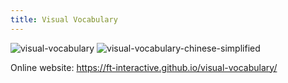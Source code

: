 ```yaml
---
title: Visual Vocabulary
---
```


<Img src='https://cosmos-x.oss-cn-hangzhou.aliyuncs.com/visual-vocabulary.png' alt='visual-vocabulary' legend="Figure1: Financial Times Visual Vocabulary" origin="https://github.com/Financial-Times/chart-doctor/tree/main/visual-vocabulary"/>

<Img src='https://cosmos-x.oss-cn-hangzhou.aliyuncs.com/visual-vocabulary-chinese-simplified.png' alt='visual-vocabulary-chinese-simplified' legend="Figure2: Financial Times Visual Vocabulary Chinese Simplified" origin="https://github.com/Financial-Times/chart-doctor/tree/main/visual-vocabulary"/>

Online website: https://ft-interactive.github.io/visual-vocabulary/
